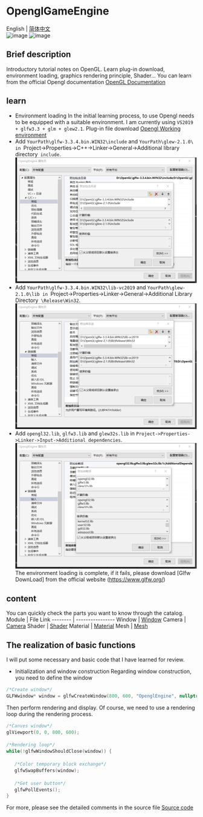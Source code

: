 # OpenglGameEngine
English | [简体中文](./README-CN.md)  
![image](https://img.shields.io/badge/Base-Opengl-blue.svg) ![image](https://img.shields.io/badge/Language-c++-orange.svg)
## Brief description
  Introductory tutorial notes on OpenGL. Learn plug-in download, environment loading, graphics rendering principle, Shader...
  You can learn from the official Opengl documentation [OpenGL Documentation](https://learnopengl.com/Getting-started/Hello-Window)

## learn
- Environment loading
 In the initial learning process, to use Opengl needs to be equipped with a suitable environment. I am currently using `VS2019 + glfw3.3 + glm + glew2.1`.
 Plug-in file download [Opengl Working environment](./opengl.zip)
 - Add `YourPath\glfw-3.3.4.bin.WIN32\include` and `YourPath\glew-2.1.0\ in `Project->Properties->C++->Linker->General->Additional library directory` include`.
   ![C++](https://raw.githubusercontent.com/Sugar0612/OpenglGameEngine/main/image/opengl1.png)
 - Add `YourPath\glfw-3.3.4.bin.WIN32\lib-vc2019` and `YourPath\glew-2.1.0\lib in `Project->Properties->Linker->General->Additional Library Directory` \Release\Win32`.
   ![Linker](https://raw.githubusercontent.com/Sugar0612/OpenglGameEngine/main/image/opengl2.png)
 - Add `opengl32.lib`, `glfw3.lib` and `glew32s.lib` in `Project->Properties->Linker->Input->Additional dependencies`.
   ![Linker in](https://raw.githubusercontent.com/Sugar0612/OpenglGameEngine/main/image/opengl3.png)
 The environment loading is complete, if it fails, please download [Glfw DownLoad] from the official website (https://www.glfw.org/)

## content
 You can quickly check the parts you want to know through the catalog.  
 Module    |  File Link
 --------  |  ----------------
 Window    |  [Window](./Source/main.cpp)
 Camera    |  [Camera](./Source/Camera.h)
 Shader    |  [Shader](./Source/Shader.h)
 Material  |  [Material](./Source/Material.h)
 Mesh      |  [Mesh](./Source/Mesh.h)

## The realization of basic functions
 I will put some necessary and basic code that I have learned for review.
 - Initialization and window construction
 Regarding window construction, you need to define the window
 ```cpp
 /*Create window*/
 GLFWwindow* window = glfwCreateWindow(800, 600, "OpenglEngine", nullptr, nullptr);
 ```
 Then perform rendering and display. Of course, we need to use a rendering loop during the rendering process.

 ```cpp
 /*Canves window*/
 glViewport(0, 0, 800, 600);
 
 /*Rendering loop*/
 while(!glfwWindowShouldClose(window)) {

	/*Color temporary block exchange*/
	glfwSwapBuffers(window);

	/*Get user button*/
	glfwPollEvents();
 }
 ```
 For more, please see the detailed comments in the source file [Source code](./Source/main.cpp)